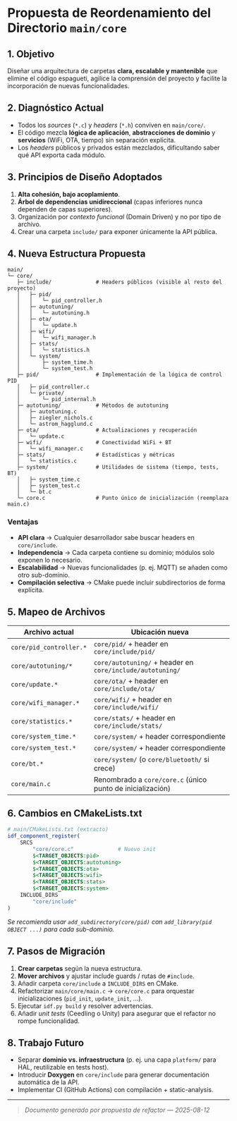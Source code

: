 # Propuesta de Reordenamiento del Directorio `main/core`

## 1. Objetivo

Diseñar una arquitectura de carpetas **clara, escalable y mantenible** que elimine el código espagueti, agilice la comprensión del proyecto y facilite la incorporación de nuevas funcionalidades.

## 2. Diagnóstico Actual

* Todos los _sources_ (`*.c`) y _headers_ (`*.h`) conviven en `main/core/`.
* El código mezcla **lógica de aplicación**, **abstracciones de dominio** y **servicios** (WiFi, OTA, tiempo) sin separación explícita.
* Los _headers_ públicos y privados están mezclados, dificultando saber qué API exporta cada módulo.

## 3. Principios de Diseño Adoptados

1. **Alta cohesión, bajo acoplamiento**.
2. **Árbol de dependencias unidireccional** (capas inferiores nunca dependen de capas superiores).
3. Organización por _contexto funcional_ (Domain Driven) y no por tipo de archivo.
4. Crear una carpeta `include/` para exponer únicamente la API pública.

## 4. Nueva Estructura Propuesta

```text
main/
└─ core/
   ├─ include/              # Headers públicos (visible al resto del proyecto)
   │   ├─ pid/
   │   │   └─ pid_controller.h
   │   ├─ autotuning/
   │   │   └─ autotuning.h
   │   ├─ ota/
   │   │   └─ update.h
   │   ├─ wifi/
   │   │   └─ wifi_manager.h
   │   ├─ stats/
   │   │   └─ statistics.h
   │   └─ system/
   │       ├─ system_time.h
   │       └─ system_test.h
   ├─ pid/                  # Implementación de la lógica de control PID
   │   ├─ pid_controller.c
   │   └─ private/
   │       └─ pid_internal.h
   ├─ autotuning/           # Métodos de autotuning
   │   ├─ autotuning.c
   │   ├─ ziegler_nichols.c
   │   └─ astrom_hagglund.c
   ├─ ota/                  # Actualizaciones y recuperación
   │   └─ update.c
   ├─ wifi/                 # Conectividad WiFi + BT
   │   └─ wifi_manager.c
   ├─ stats/                # Estadísticas y métricas
   │   └─ statistics.c
   ├─ system/               # Utilidades de sistema (tiempo, tests, BT)
   │   ├─ system_time.c
   │   ├─ system_test.c
   │   └─ bt.c
   └─ core.c                # Punto único de inicialización (reemplaza main.c)
```

### Ventajas

* **API clara** → Cualquier desarrollador sabe buscar headers en `core/include`.
* **Independencia** → Cada carpeta contiene su dominio; módulos solo exponen lo necesario.
* **Escalabilidad** → Nuevas funcionalidades (p. ej. MQTT) se añaden como otro sub-dominio.
* **Compilación selectiva** → CMake puede incluir subdirectorios de forma explícita.

## 5. Mapeo de Archivos

| Archivo actual | Ubicación nueva |
|----------------|-----------------|
| `core/pid_controller.*` | `core/pid/` + header en `core/include/pid/` |
| `core/autotuning/*` | `core/autotuning/` + header en `core/include/autotuning/` |
| `core/update.*` | `core/ota/` + header en `core/include/ota/` |
| `core/wifi_manager.*` | `core/wifi/` + header en `core/include/wifi/` |
| `core/statistics.*` | `core/stats/` + header en `core/include/stats/` |
| `core/system_time.*` | `core/system/` + header correspondiente |
| `core/system_test.*` | `core/system/` + header correspondiente |
| `core/bt.*` | `core/system/` (o `core/bluetooth/` si crece) |
| `core/main.c` | Renombrado a `core/core.c` (único punto de inicialización) |

## 6. Cambios en CMakeLists.txt

```cmake
# main/CMakeLists.txt (extracto)
idf_component_register(
    SRCS
        "core/core.c"              # Nuevo init
        $<TARGET_OBJECTS:pid>
        $<TARGET_OBJECTS:autotuning>
        $<TARGET_OBJECTS:ota>
        $<TARGET_OBJECTS:wifi>
        $<TARGET_OBJECTS:stats>
        $<TARGET_OBJECTS:system>
    INCLUDE_DIRS
        "core/include"
)
```
*Se recomienda usar `add_subdirectory(core/pid)` con `add_library(pid OBJECT ...)` para cada sub-dominio.*

## 7. Pasos de Migración

1. **Crear carpetas** según la nueva estructura.
2. **Mover archivos** y ajustar include guards / rutas de `#include`.
3. Añadir carpeta `core/include` a `INCLUDE_DIRS` en CMake.
4. Refactorizar `main/core/main.c` → `core/core.c` para orquestar inicializaciones (`pid_init`, `update_init`, …).
5. Ejecutar `idf.py build` y resolver advertencias.
6. Añadir _unit tests_ (Ceedling o Unity) para asegurar que el refactor no rompe funcionalidad.

## 8. Trabajo Futuro

* Separar **dominio vs. infraestructura** (p. ej. una capa `platform/` para HAL, reutilizable en tests host).  
* Introducir **Doxygen** en `core/include` para generar documentación automática de la API.  
* Implementar CI (GitHub Actions) con compilación + static-analysis.

---
> _Documento generado por propuesta de refactor — 2025-08-12_
